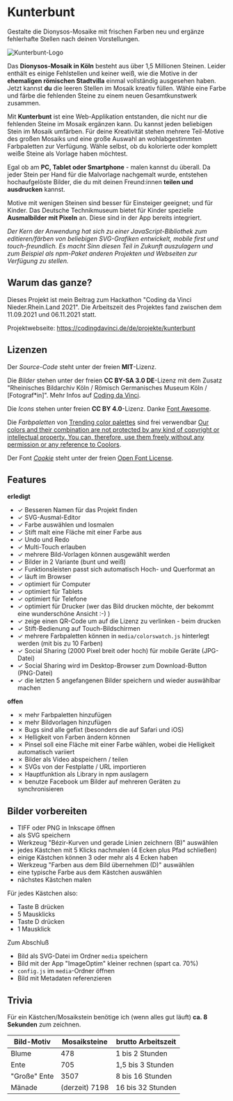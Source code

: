 # Kunterbunt

Gestalte die Dionysos-Mosaike mit frischen Farben neu und ergänze fehlerhafte Stellen nach deinen Vorstellungen.

![Kunterbunt-Logo](https://github.com/tursics/kunterbunt/blob/main/media/banner.png?raw=true)

Das **Dionysos-Mosaik in Köln** besteht aus über 1,5 Millionen Steinen.
Leider enthält es einige Fehlstellen und keiner weiß, wie die Motive in der **ehemaligen römischen Stadtvilla** einmal vollständig ausgesehen haben.
Jetzt kannst **du** die leeren Stellen im Mosaik kreativ füllen.
Wähle eine Farbe und färbe die fehlenden Steine zu einem neuen Gesamtkunstwerk zusammen.

Mit **Kunterbunt** ist eine Web-Applikation entstanden, die nicht nur die fehlenden Steine im Mosaik ergänzen kann.
Du kannst jeden beliebigen Stein im Mosaik umfärben.
Für deine Kreativität stehen mehrere Teil-Motive des großen Mosaiks und eine große Auswahl an wohlabgestimmten Farbpaletten zur Verfügung.
Wähle selbst, ob du kolorierte oder komplett weiße Steine als Vorlage haben möchtest.

Egal ob am **PC, Tablet oder Smartphone** - malen kannst du überall.
Da jeder Stein per Hand für die Malvorlage nachgemalt wurde, entstehen hochaufgelöste Bilder, die du mit deinen Freund:innen **teilen und ausdrucken** kannst.

Motive mit wenigen Steinen sind besser für Einsteiger geeignet; und für Kinder.
Das Deutsche Technikmuseum bietet für Kinder spezielle **Ausmalbilder mit Pixeln** an.
Diese sind in der App bereits integriert.

*Der Kern der Anwendung hat sich zu einer JavaScript-Bibliothek zum editieren/färben von beliebigen SVG-Grafiken entwickelt, mobile first und touch-freundlich.
Es macht Sinn diesen Teil in Zukunft auszulagern und zum Beispiel als npm-Paket anderen Projekten und Webseiten zur Verfügung zu stellen.*

## Warum das ganze?

Dieses Projekt ist mein Beitrag zum Hackathon "Coding da Vinci Nieder.Rhein.Land 2021".
Die Arbeitszeit des Projektes fand zwischen dem 11.09.2021 und 06.11.2021 statt.

Projektwebseite: https://codingdavinci.de/de/projekte/kunterbunt

## Lizenzen

Der *Source-Code* steht unter der freien **MIT**-Lizenz.

Die *Bilder* stehen unter der freien **CC BY-SA 3.0 DE**-Lizenz mit dem Zusatz "Rheinisches Bildarchiv Köln / Römisch Germanisches Museum Köln / [Fotograf*in]".
Mehr Infos auf [Coding da Vinci](https://codingdavinci.de/daten/das-mosaik-einer-luxurioesen-stadtvilla-des-roemischen-koeln).

Die *Icons* stehen unter freien **CC BY 4.0**-Lizenz. Danke [Font Awesome](https://fontawesome.com/v5.15/icons?d=gallery&p=2&m=free).

Die *Farbpaletten* von [Trending color palettes](https://coolors.co/palettes/trending) sind frei verwendbar [Our colors and their combination are not protected by any kind of copyright or intellectual property. You can, therefore, use them freely without any permission or any reference to Coolors](https://help.coolors.co/hc/en-us/articles/360010649799-Do-I-need-special-permissions-to-use-your-colors-).

Der Font *[Cookie](https://fonts.google.com/specimen/Cookie)* steht unter der freien [Open Font License](https://scripts.sil.org/cms/scripts/page.php?site_id=nrsi&id=OFL).

## Features

**erledigt**

- &check; Besseren Namen für das Projekt finden
- &check; SVG-Ausmal-Editor
- &check; Farbe auswählen und losmalen
- &check; Stift malt eine Fläche mit einer Farbe aus
- &check; Undo und Redo
- &check; Multi-Touch erlauben
- &check; mehrere Bild-Vorlagen können ausgewählt werden
- &check; Bilder in 2 Variante (bunt und weiß)
- &check; Funktionsleisten passt sich automatisch Hoch- und Querformat an
- &check; läuft im Browser
- &check; optimiert für Computer
- &check; optimiert für Tablets
- &check; optimiert für Telefone
- &check; optimiert für Drucker (wer das Bild drucken möchte, der bekommt eine wunderschöne Ansicht :-) )
- &check; zeige einen QR-Code um auf die Lizenz zu verlinken - beim drucken
- &check; Stift-Bedienung auf Touch-Bildschirmen
- &check; mehrere Farbpaletten können in `media/colorswatch.js` hinterlegt werden (mit bis zu 10 Farben)
- &check; Social Sharing (2000 Pixel breit oder hoch) für mobile Geräte (JPG-Datei)
- &check; Social Sharing wird im Desktop-Browser zum Download-Button (PNG-Datei)
- &check; die letzten 5 angefangenen Bilder speichern und wieder auswählbar machen

**offen**

- &cross; mehr Farbpaletten hinzufügen
- &cross; mehr Bildvorlagen hinzufügen
- &cross; Bugs sind alle gefixt (besonders die auf Safari und iOS)
- &cross; Helligkeit von Farben ändern können
- &cross; Pinsel soll eine Fläche mit einer Farbe wählen, wobei die Helligkeit automatisch variiert
- &cross; Bilder als Video abspeichern / teilen
- &cross; SVGs von der Festplatte / URL importieren
- &cross; Hauptfunktion als Library in npm auslagern
- &cross; benutze Facebook um Bilder auf mehreren Geräten zu synchronisieren

## Bilder vorbereiten

- TIFF oder PNG in Inkscape öffnen
- als SVG speichern
- Werkzeug "Bézir-Kurven und gerade Linien zeichnern (B)" auswählen
- jedes Kästchen mit 5 Klicks nachmalen (4 Ecken plus Pfad schließen)
- einige Kästchen können 3 oder mehr als 4 Ecken haben
- Werkzeug "Farben aus dem Bild übernehmen (D)" auswählen
- eine typische Farbe aus dem Kästchen auswählen
- nächstes Kästchen malen

Für jedes Kästchen also:

- Taste B drücken
- 5 Mausklicks
- Taste D drücken
- 1 Mausklick

Zum Abschluß

- Bild als SVG-Datei im Ordner `media` speichern
- Bild mit der App "ImageOptim" kleiner rechnen (spart ca. 70%)
- `config.js` im `media`-Ordner öffnen
- Bild mit Metadaten referenzieren

## Trivia

Für ein Kästchen/Mosaikstein benötige ich (wenn alles gut läuft) **ca. 8 Sekunden** zum zeichnen.

Bild-Motiv  |Mosaiksteine  |brutto Arbeitszeit
------------|--------------|------------------
Blume       |          478 | 1 bis 2 Stunden
Ente        |          705 | 1,5 bis 3 Stunden
"Große" Ente|         3507 | 8 bis 16 Stunden
Mänade      | (derzeit) 7198 | 16 bis 32 Stunden
